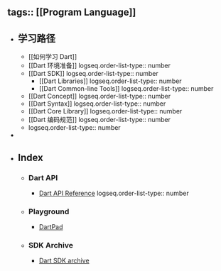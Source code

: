 tags:: [[Program Language]]
---

- ## 学习路径
	- [[如何学习 Dart]]
	- [[Dart 环境准备]]
	  logseq.order-list-type:: number
	- [[Dart SDK]]
	  logseq.order-list-type:: number
		- [[Dart Libraries]]
		  logseq.order-list-type:: number
		- [[Dart Common-line Tools]]
		  logseq.order-list-type:: number
	- [[Dart Concept]]
	  logseq.order-list-type:: number
	- [[Dart Syntax]]
	  logseq.order-list-type:: number
	- [[Dart Core Library]]
	  logseq.order-list-type:: number
	- [[Dart 编码规范]]
	  logseq.order-list-type:: number
	- logseq.order-list-type:: number
-
- ## Index
	- ### Dart API
		- [Dart API Reference](https://api.dart.dev/)
		  logseq.order-list-type:: number
	- ### Playground
		- [DartPad](https://dartpad.dev)
	- ### SDK Archive
		- [Dart SDK archive](https://dart.dev/get-dart/archive)